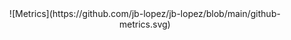 <div align="center">
  ![Metrics](https://github.com/jb-lopez/jb-lopez/blob/main/github-metrics.svg)
</div>
